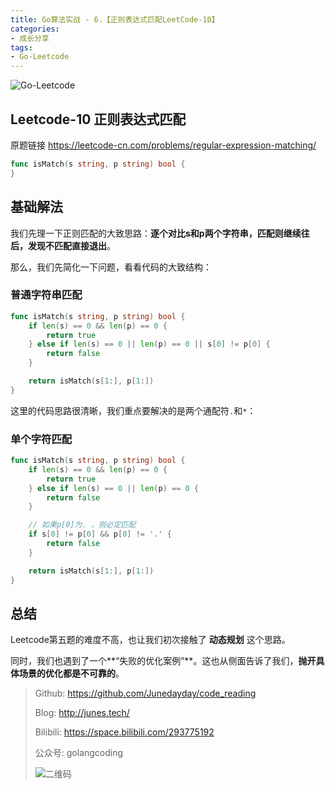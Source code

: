 ```yaml
---
title: Go算法实战 - 6.【正则表达式匹配LeetCode-10】
categories: 
- 成长分享
tags:
- Go-Leetcode
---
```


![Go-Leetcode](https://i.loli.net/2021/07/10/SbG3k5XFRlsJdOV.jpg)

## Leetcode-10 正则表达式匹配

原题链接 https://leetcode-cn.com/problems/regular-expression-matching/

```go
func isMatch(s string, p string) bool {
}
```



## 基础解法

我们先理一下正则匹配的大致思路：**逐个对比s和p两个字符串，匹配则继续往后，发现不匹配直接退出**。

那么，我们先简化一下问题，看看代码的大致结构：



### 普通字符串匹配

```go
func isMatch(s string, p string) bool {
    if len(s) == 0 && len(p) == 0 {
        return true
    } else if len(s) == 0 || len(p) == 0 || s[0] != p[0] {
        return false
    }

    return isMatch(s[1:], p[1:])
}
```

这里的代码思路很清晰，我们重点要解决的是两个通配符`.`和`*`：

### 单个字符匹配

```go
func isMatch(s string, p string) bool {
    if len(s) == 0 && len(p) == 0 {
        return true
    } else if len(s) == 0 || len(p) == 0 {
        return false
    }

    // 如果p[0]为. ，则必定匹配
    if s[0] != p[0] && p[0] != '.' {
        return false
    }

    return isMatch(s[1:], p[1:])
}
```





## 总结

Leetcode第五题的难度不高，也让我们初次接触了 **动态规划** 这个思路。

同时，我们也遇到了一个**“失败的优化案例”**。这也从侧面告诉了我们，**抛开具体场景的优化都是不可靠的**。



> Github: https://github.com/Junedayday/code_reading
>
> Blog: http://junes.tech/
>
> Bilibili: https://space.bilibili.com/293775192
>
> 公众号: golangcoding
>
>  ![二维码](https://i.loli.net/2021/02/28/RPzy7Hjc9GZ8I3e.jpg)

